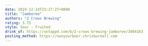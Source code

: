 ```yaml
---
date: 2019-12-24T23:27:27+0000
title: "Jamboree"
authors: "2 Crows Brewing"
rating: 3.75
style: Sour - Fruited
drink_of: https://untappd.com/b/2-crows-brewing-jamboree/3084163
posting_method: https://ownyourbeer.chrisburnell.com
---
```

